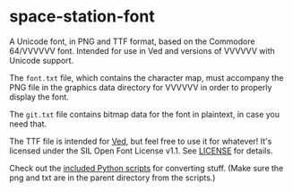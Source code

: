# space-station-font
A Unicode font, in PNG and TTF format, based on the Commodore 64/VVVVVV font. Intended for use in Ved and versions of VVVVVV with Unicode support.

The `font.txt` file, which contains the character map, must accompany the PNG file in the graphics data directory for VVVVVV in order to properly display the font.

The `git.txt` file contains bitmap data for the font in plaintext, in case you need that.

The TTF file is intended for [Ved](https://tolp.nl/ved), but feel free to use it for whatever! It's licensed under the SIL Open Font License v1.1. See [LICENSE](LICENSE) for details.

Check out the [included Python scripts](/scripts) for converting stuff. (Make sure the png and txt are in the parent directory from the scripts.)
